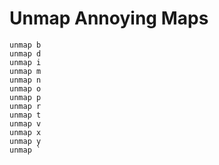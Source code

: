 # Unmap Annoying Maps
```
unmap b
unmap d
unmap i
unmap m
unmap n
unmap o
unmap p
unmap r
unmap t
unmap v
unmap x
unmap y
unmap `
```
